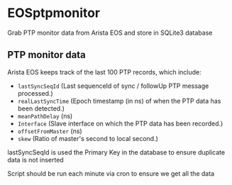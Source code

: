 # EOSptpmonitor
Grab PTP monitor data from Arista EOS and store in SQLite3 database

## PTP monitor data
Arista EOS keeps track of the last 100 PTP records, which include:
 * `lastSyncSeqId` (Last sequenceId of sync / followUp PTP message processed.)
 * `realLastSyncTime` (Epoch timestamp (in ns) of when the PTP data has been detected.)
 * `meanPathDelay` (ns)
 * `Interface` (Slave interface on which the PTP data has been recorded.)
 * `offsetFromMaster` (ns)
 * `skew` (Ratio of master's second to local second.)

lastSyncSeqId is used the Primary Key in the database to ensure duplicate data is not inserted

Script should be run each minute via cron to ensure we get all the data

